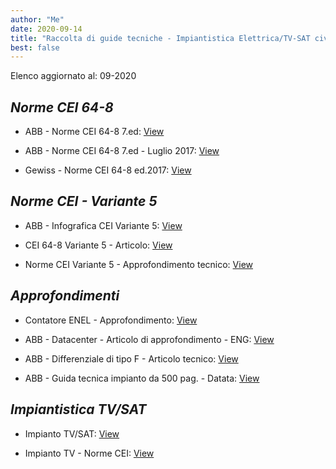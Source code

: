 ```yaml
---
author: "Me"
date: 2020-09-14
title: "Raccolta di guide tecniche - Impiantistica Elettrica/TV-SAT civile "
best: false
---
```


Elenco aggiornato al: 09-2020

_Norme CEI 64-8_ 
------------

- ABB - Norme CEI 64-8 7.ed: <a href="https://www.dropbox.com/s/4evpcqyoffoym62/ABB-CEI%2064-8_2017_7ed.pdf?dl=0">View</a>

- ABB - Norme CEI 64-8 7.ed - Luglio 2017: <a href="https://www.dropbox.com/s/hpzge9dxpcik6uu/ABB-CEI%2064-8_2017-7ed_Luglio.pdf?dl=0">View</a>

- Gewiss - Norme CEI 64-8 ed.2017: <a href="https://www.dropbox.com/s/fsfo7tjzbztb5sf/Gewiss-CEI%2064-8_2017.pdf?dl=0">View</a>

_Norme CEI - Variante 5_
-------------

- ABB - Infografica CEI Variante 5: <a href="https://www.dropbox.com/s/m7ipl1jrfe54cml/ABB-Infografica%20CEI%20Variante5.pdf?dl=0">View</a>

- CEI 64-8 Variante 5 - Articolo: <a href="https://www.dropbox.com/s/olevfv3fdknl6q7/CEI%2064-8_Variante_5.pdf?dl=0">View</a>

- Norme CEI Variante 5 - Approfondimento tecnico: <a href="https://www.dropbox.com/s/c1ib1y8u7wl8jpk/NORMA-CEI-64-8-VARIANTE-V5.pdf?dl=0">View</a> 

_Approfondimenti_
-------------

- Contatore ENEL - Approfondimento: <a href="https://www.dropbox.com/s/3qicr75y0gf1zww/Contatore-enel.pdf?dl=0">View</a>

- ABB - Datacenter - Articolo di approfondimento - ENG: <a href="https://www.dropbox.com/s/u5ykjsi1f15e9g6/ABB%20-%20Datacenter%20review.pdf?dl=0">View</a>

- ABB - Differenziale di tipo F - Articolo tecnico: <a href="https://www.dropbox.com/s/qaisvdi1au6wfdm/ABB%20-%20Diff.%20tipo%20F.pdf?dl=0">View</a>

- ABB - Guida tecnica impianto da 500 pag. - Datata: <a href="https://www.dropbox.com/s/i3nv3ahnpgnosro/ABB-Guida_tecnica-Impianto-500pg.pdf?dl=0">View</a>


_Impiantistica TV/SAT_
------------

- Impianto TV/SAT: <a href="https://www.dropbox.com/s/r21pu7k7krlebuq/Impianto-tv.pdf?dl=0">View</a>

- Impianto TV - Norme CEI: <a href="https://www.dropbox.com/s/x0db7dvq53rek61/Norme%20CEI-Impianto_TV.pdf?dl=0">View</a> 
 

 






